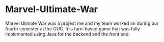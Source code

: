 # Marvel-Ultimate-War
Marvel Ulimate War was a project me and my team worked on during our fourth semester at the GUC. it is turn-based game that was fully implemented using Java for the backend and the front end. 
